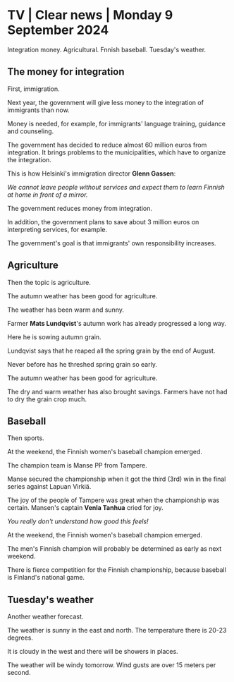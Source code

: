 # TV \| Clear news \| Monday 9 September 2024

Integration money. Agricultural. Fnnish baseball. Tuesday's weather.

## The money for integration

First, immigration.

Next year, the government will give less money to the integration of immigrants than now.

Money is needed, for example, for immigrants' language training, guidance and counseling.

The government has decided to reduce almost 60 million euros from integration. It brings problems to the municipalities, which have to organize the integration.

This is how Helsinki's immigration director **Glenn Gassen**:

*We cannot leave people without services and expect them to learn Finnish at home in front of a mirror.*

The government reduces money from integration.

In addition, the government plans to save about 3 million euros on interpreting services, for example.

The government's goal is that immigrants' own responsibility increases.

## Agriculture

Then the topic is agriculture.

The autumn weather has been good for agriculture.

The weather has been warm and sunny.

Farmer **Mats Lundqvist**'s autumn work has already progressed a long way.

Here he is sowing autumn grain.

Lundqvist says that he reaped all the spring grain by the end of August.

Never before has he threshed spring grain so early.

The autumn weather has been good for agriculture.

The dry and warm weather has also brought savings. Farmers have not had to dry the grain crop much.

## Baseball

Then sports.

At the weekend, the Finnish women's baseball champion emerged.

The champion team is Manse PP from Tampere.

Manse secured the championship when it got the third (3rd) win in the final series against Lapuan Virkiä.

The joy of the people of Tampere was great when the championship was certain. Mansen's captain **Venla Tanhua** cried for joy.

*You really don't understand how good this feels!*

At the weekend, the Finnish women's baseball champion emerged.

The men's Finnish champion will probably be determined as early as next weekend.

There is fierce competition for the Finnish championship, because baseball is Finland's national game.

## Tuesday's weather

Another weather forecast.

The weather is sunny in the east and north. The temperature there is 20-23 degrees.

It is cloudy in the west and there will be showers in places.

The weather will be windy tomorrow. Wind gusts are over 15 meters per second.
